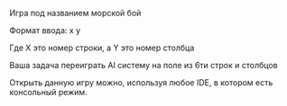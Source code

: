 Игра под названием морской бой 

Формат ввода: х у 

Где Х это номер строки, а Y это номер столбца 

Ваша задача переиграть AI систему на поле из 6ти строк и столбцов 

Открыть данную игру можно, используя любое IDE, в котором есть консольный режим. 

